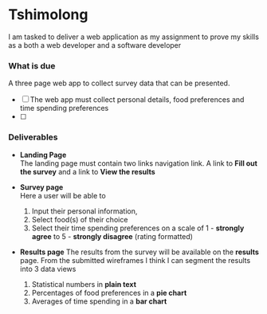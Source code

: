# Tshimolong
I am tasked to deliver a web application as my assignment to prove my skills as a both a web developer and a software developer

### What is due
A three page web app to collect survey data that can be presented.

-  [ ] The web app must collect personal details, food preferences and time spending preferences
-  [ ] 

### Deliverables

- **Landing Page**  
  The landing page must contain two links navigation link. A link to **Fill out the survey** and a link to **View the results**
  
- **Survey page**  
  Here a user will be able to 
  1. Input their personal information, 
  2. Select food(s) of their choice
  3. Select their time spending preferences on a scale of 1 - **strongly agree** to 5 - **strongly disagree** (rating formatted)

- **Results page**
  The results from the survey will be available on the **results** page. From the submitted wireframes I think I can segment the results into 3 data views
  
  1. Statistical numbers in **plain text**
  2. Percentages of food preferences in a **pie chart**
  3. Averages of time spending in a **bar chart**
